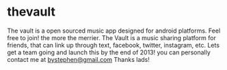 thevault
========

The vault is a open sourced music app designed for android platforms. Feel free to join! the more the merrier. The Vault is a music sharing platform for friends, that can link up through text, facebook, twitter, instagram, etc. Lets get a team going and launch this by the end of 2013! you can personally contact me at bystephen@gmail.com Thanks lads!
